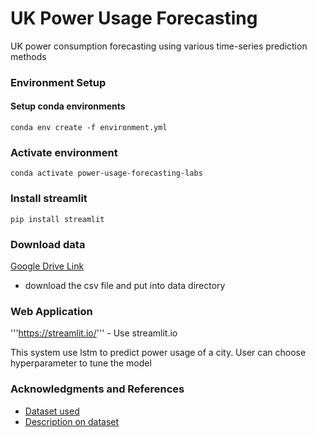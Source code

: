 # UK Power Usage Forecasting

UK power consumption forecasting using various time-series prediction methods 

### Environment Setup
#### Setup conda environments
```
conda env create -f environment.yml
```
### Activate environment
```
conda activate power-usage-forecasting-labs
```
### Install streamlit
```
pip install streamlit
```

### Download data
[Google Drive Link](https://drive.google.com/file/d/152qwa-oTBSXTXHZGJnxmJQ_BQLpQIccr/view?usp=sharing)
- download the csv file and put into data directory

### Web Application
'''https://streamlit.io/''' - Use streamlit.io 

This system use lstm to predict power usage of a city. User can choose hyperparameter to tune the model

### Acknowledgments and References
* [Dataset used](https://www.kaggle.com/jeanmidev/smart-meters-in-london)
* [Description on dataset](https://medium.com/@boitemailjeanmid/smart-meters-in-london-part1-description-and-first-insights-jean-michel-d-db97af2de71b)


